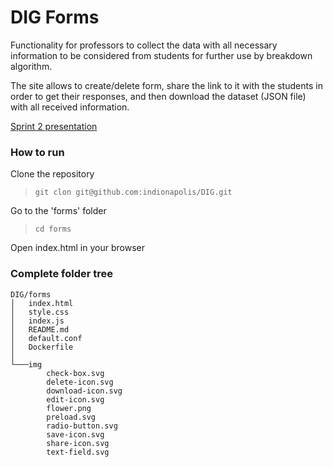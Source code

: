 # DIG Forms
Functionality for professors to collect the data with all necessary information to be considered from students for further use by breakdown algorithm.

The site allows to create/delete form, share the link to it with the students in order to get their responses, and then download the dataset (JSON file) with all received information.

[Sprint 2 presentation](https://paper.dropbox.com/doc/present/x839DAQq6RFRGoQ13Qgkz)

### How to run
Clone the repository
> `git clon git@github.com:indionapolis/DIG.git`

Go to the 'forms' folder
> `cd forms`

Open index.html in your browser

### Complete folder tree

```
DIG/forms
│   index.html
│   style.css
│   index.js
│   README.md
│   default.conf
│   Dockerfile
│
└───img
        check-box.svg
        delete-icon.svg
        download-icon.svg
        edit-icon.svg
        flower.png
        preload.svg
        radio-button.svg
        save-icon.svg
        share-icon.svg
        text-field.svg
```